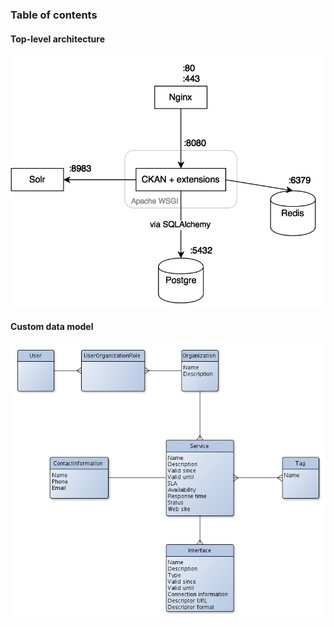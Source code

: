 ### Table of contents

#### Top-level architecture
![Top-level architecture](/doc/images/architecture.png)

#### Custom data model
![Custom data model](/doc/images/datamodel.png)
